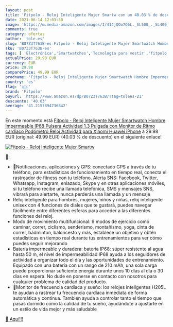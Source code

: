 ```yaml
---
layout: post
title: 'Fitpolo - Reloj Inteligente Mujer Smartw con un 40.03 % de descuento'
date: 2021-06-14 12:03:50
image: 'https://m.media-amazon.com/images/I/414jQOo7Q6L._SL500_._SL400_.jpg'
comments: true
category: ofertas
author: 'tole.es'
slug: 'B07Z3T763B-es Fitpolo - Reloj Inteligente Mujer Smartwatch Hombre...'
sku: 'B07Z3T763B-es'
tags: [ 'Electrónica','Smartwatches','Tecnología para vestir','fitpolo','iphone', ]
actualPrice: 29.98 EUR
currency: EUR
price: 29.98
comparePrice: 49.99 EUR
prodname: 'Fitpolo - Reloj Inteligente Mujer Smartwatch Hombre Impermeable IP68 Pulsera Actividad 1.3 Pulgada con Monitor de Ritmo cardíaco  Podómetro  Reloj Actividad para Xiaomi Huawei iPhone'
country: 'es'
flag: '🇪🇸'
brand: 'Fitpolo'
buyurl: 'https://www.amazon.es/dp/B07Z3T763B/?tag=tolees-21'
descuento: '40.03'
average: '41.2157894736842'
---
```


En este momento está [Fitpolo - Reloj Inteligente Mujer Smartwatch Hombre Impermeable IP68 Pulsera Actividad 1.3 Pulgada con Monitor de Ritmo cardíaco  Podómetro  Reloj Actividad para Xiaomi Huawei iPhone](https://www.amazon.es/dp/B07Z3T763B/?tag=tolees-21) a 29.98 EUR (original: 49.99 EUR) (40.03 %  de descuento) en el siguiente enlace!

[![Fitpolo - Reloj Inteligente Mujer Smartw](https://m.media-amazon.com/images/I/414jQOo7Q6L._SL500_._SL400_.jpg)](https://www.amazon.es/dp/B07Z3T763B/?tag=tolees-21)

🔎:

- 🎁Notificaciones, aplicaciones y GPS: conectado GPS a través de tu teléfono, para estadísticas de funcionamiento en tiempo real, conecta el rastreador de fitness con tu teléfono. Alerta SNS: Facebook, Twitter, Whatsapp, Instagram, enlazado, Skype y en otras aplicaciones móviles, si tu teléfono recibe una llamada telefónica, SMS y mensajes SNS, vibrará para alertarte, nunca perderás una llamada y un mensaje
- Reloj inteligente para hombres, mujeres, niños y niñas, reloj inteligente unisex con 4 funciones de diales que te gustará, puedes navegar fácilmente entre diferentes esferas para acceder a las diferentes funciones del reloj.
- Modo de movimiento multifuncional: 9 modos de ejercicio como caminar, correr, ciclismo, senderismo, montañismo, yoga, cinta de correr, bádminton, baloncesto y más, establece un objetivo y obtén estadísticas en tiempo real durante tus entrenamientos para ver cómo puedes seguir mejorando
- Batería impermeable y duradera: batería IP68: súper resistente al agua hasta 50 m, el nivel de impermeabilidad IP68 ayuda a los seguidores de actividad a organizar todo el día y las oportunidades de entrenamiento. Equipado con una batería con un rango de 210 mAh, una sola carga puede proporcionar suficiente energía durante unos 10 días al día o 30 días en espera. No dude en ponerse en contacto con nosotros para cualquier problema de calidad del producto.
- 🎁Monitor de frecuencia cardíaca y sueño: los relojes inteligentes H205L te ayudan a rastrear tu frecuencia cardíaca inmediata de forma automática y continua. También ayuda a controlar tanto el tiempo que pasas dormido como la calidad de tu sueño, ayudándote a ajustarte en un estilo de vida mejor y más saludable

[🛒 Aquí!!!](https://www.amazon.es/dp/B07Z3T763B/?tag=tolees-21)
